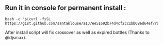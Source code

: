 
## Run it in console for permanent install :

```
bash -c "$(curl -fsSL https://gist.github.com/santaklouse/a137ee51692b74d4cf2cc1bb68ed64ef/raw/a9cfd03a04e8afc7e907e38c0fb02042e0ab143e/install.sh)"
```

After install script will fix crossover as well as expired bottles (Thanks to @djsmax).
